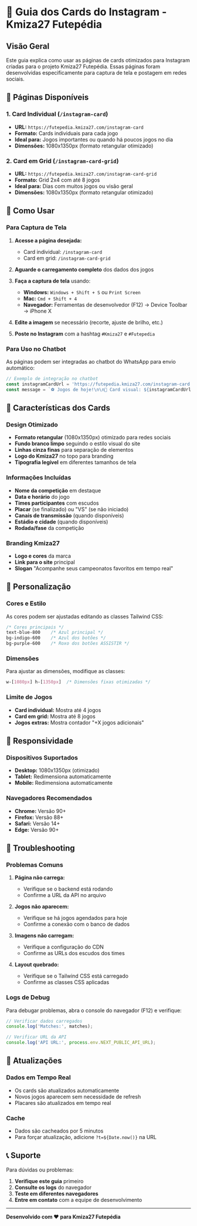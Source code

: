 # 📱 Guia dos Cards do Instagram - Kmiza27 Futepédia

## Visão Geral

Este guia explica como usar as páginas de cards otimizados para Instagram criadas para o projeto Kmiza27 Futepédia. Essas páginas foram desenvolvidas especificamente para captura de tela e postagem em redes sociais.

## 🎯 Páginas Disponíveis

### 1. Card Individual (`/instagram-card`)
- **URL:** `https://futepedia.kmiza27.com/instagram-card`
- **Formato:** Cards individuais para cada jogo
- **Ideal para:** Jogos importantes ou quando há poucos jogos no dia
- **Dimensões:** 1080x1350px (formato retangular otimizado)

### 2. Card em Grid (`/instagram-card-grid`)
- **URL:** `https://futepedia.kmiza27.com/instagram-card-grid`
- **Formato:** Grid 2x4 com até 8 jogos
- **Ideal para:** Dias com muitos jogos ou visão geral
- **Dimensões:** 1080x1350px (formato retangular otimizado)

## 🚀 Como Usar

### Para Captura de Tela

1. **Acesse a página desejada:**
   - Card individual: `/instagram-card`
   - Card em grid: `/instagram-card-grid`

2. **Aguarde o carregamento completo** dos dados dos jogos

3. **Faça a captura de tela** usando:
   - **Windows:** `Windows + Shift + S` ou `Print Screen`
   - **Mac:** `Cmd + Shift + 4`
   - **Navegador:** Ferramentas de desenvolvedor (F12) → Device Toolbar → iPhone X

4. **Edite a imagem** se necessário (recorte, ajuste de brilho, etc.)

5. **Poste no Instagram** com a hashtag `#Kmiza27` e `#Futepedia`

### Para Uso no Chatbot

As páginas podem ser integradas ao chatbot do WhatsApp para envio automático:

```typescript
// Exemplo de integração no chatbot
const instagramCardUrl = 'https://futepedia.kmiza27.com/instagram-card';
const message = `⚽ Jogos de hoje!\n\n📱 Card visual: ${instagramCardUrl}`;
```

## 🎨 Características dos Cards

### Design Otimizado
- **Formato retangular** (1080x1350px) otimizado para redes sociais
- **Fundo branco limpo** seguindo o estilo visual do site
- **Linhas cinza finas** para separação de elementos
- **Logo do Kmiza27** no topo para branding
- **Tipografia legível** em diferentes tamanhos de tela

### Informações Incluídas
- **Nome da competição** em destaque
- **Data e horário** do jogo
- **Times participantes** com escudos
- **Placar** (se finalizado) ou "VS" (se não iniciado)
- **Canais de transmissão** (quando disponíveis)
- **Estádio e cidade** (quando disponíveis)
- **Rodada/fase** da competição

### Branding Kmiza27
- **Logo e cores** da marca
- **Link para o site** principal
- **Slogan** "Acompanhe seus campeonatos favoritos em tempo real"

## 🔧 Personalização

### Cores e Estilo
As cores podem ser ajustadas editando as classes Tailwind CSS:

```css
/* Cores principais */
text-blue-800    /* Azul principal */
bg-indigo-600    /* Azul dos botões */
bg-purple-600    /* Roxo dos botões ASSISTIR */
```

### Dimensões
Para ajustar as dimensões, modifique as classes:

```css
w-[1080px] h-[1350px]  /* Dimensões fixas otimizadas */
```

### Limite de Jogos
- **Card individual:** Mostra até 4 jogos
- **Card em grid:** Mostra até 8 jogos
- **Jogos extras:** Mostra contador "+X jogos adicionais"

## 📱 Responsividade

### Dispositivos Suportados
- **Desktop:** 1080x1350px (otimizado)
- **Tablet:** Redimensiona automaticamente
- **Mobile:** Redimensiona automaticamente

### Navegadores Recomendados
- **Chrome:** Versão 90+
- **Firefox:** Versão 88+
- **Safari:** Versão 14+
- **Edge:** Versão 90+

## 🚨 Troubleshooting

### Problemas Comuns

1. **Página não carrega:**
   - Verifique se o backend está rodando
   - Confirme a URL da API no arquivo

2. **Jogos não aparecem:**
   - Verifique se há jogos agendados para hoje
   - Confirme a conexão com o banco de dados

3. **Imagens não carregam:**
   - Verifique a configuração do CDN
   - Confirme as URLs dos escudos dos times

4. **Layout quebrado:**
   - Verifique se o Tailwind CSS está carregado
   - Confirme as classes CSS aplicadas

### Logs de Debug

Para debugar problemas, abra o console do navegador (F12) e verifique:

```javascript
// Verificar dados carregados
console.log('Matches:', matches);

// Verificar URL da API
console.log('API URL:', process.env.NEXT_PUBLIC_API_URL);
```

## 🔄 Atualizações

### Dados em Tempo Real
- Os cards são atualizados automaticamente
- Novos jogos aparecem sem necessidade de refresh
- Placares são atualizados em tempo real

### Cache
- Dados são cacheados por 5 minutos
- Para forçar atualização, adicione `?t=${Date.now()}` na URL

## 📞 Suporte

Para dúvidas ou problemas:

1. **Verifique este guia** primeiro
2. **Consulte os logs** do navegador
3. **Teste em diferentes navegadores**
4. **Entre em contato** com a equipe de desenvolvimento

---

**Desenvolvido com ❤️ para Kmiza27 Futepédia**
